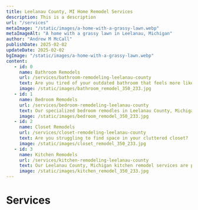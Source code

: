```yaml
---
title: Leelanau County, MI Home Remodel Services
description: This is a description
url: "/services"
metaImage: "/static/images/a-home-with-a-grassy-lawn.webp"
metaImageAlt: "A home with a grassy lawn in Leelanau, Michigan"
author: "Andrew M McCall"
publishDate: 2025-02-02
updateDate: 2025-02-02
bgImage: "/static/images/a-home-with-a-grassy-lawn.webp"
content:
   - id: 0
     name: Bathroom Remodels
     url: /services/bathroom-remodeling-leelanau-county
     text: Are you tired of your outdated bathroom that feels more like a relic than a retreat? Transform your daily routine into a luxurious experience with our premier bathroom remodel service in Leelanau County, MI. Imagine stepping into a space designed specifically for your comfort and style, where modern fixtures meet elegant aesthetics. 
     image: /static/images/bathroom_remodel_350_233.jpg
   - id: 1
     name: Bedroom Remodels
     url: /services/bedroom-remodeling-leelanau-county
     text: Our specialized bedroom remodles in Leelanau County, Michigan can help you transform your bedroom to match your unique personality and style.  Our bedroom remodel services can help transform your existing space into a sanctuary retreat.  Let us help tell your story with custom designs taht bring your bedroom to life.
     image: /static/images/bedroom_remodel_350_233.jpg
   - id: 2
     name: Closet Remodels
     url: /services/closet-remodeling-leelanau-county
     text: Are you struggling to find space in your cluttered closet?  We specialize in creating stunning storage spaces where every item has a dedicated space.  Our closet remodel services for Leelanau County, Michigan can breathe new life into your storage space and help you find calm and peace again in your closet.
     image: /static/images/closet_remodel_350_233.jpg
   - id: 3
     name: Kitchen Remodels
     url: /services/kitchen-remodeling-leelanau-county
     text: Our Leelanau County, Michigan kitchen remodel services are perfect for passionate chefs who want their kitchen to inspire them.  The culinary experience is essential to the Leelanau County, Michigan experience.  More than just a space to cook meals, our kitchens craft memories and bring family gatherings to life.
     image: /static/images/kitchen_remodel_350_233.jpg
---
```


# Services 

